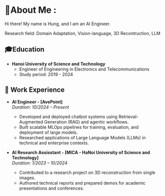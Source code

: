# 💫About Me :
Hi there! My name is Hung, and I am an AI Engineer. 

Research field: Domain Adaptation, Vision-language, 3D Recontruction, LLM

## 🎓Education
- **Hanoi University of Science and Technology**  
  - Engineer of Engineering in Electronics and Telecommunications  
  - Study period: 2019 - 2024

## 💼 Work Experience

- **AI Engineer - [AvePoint]**  
  *Duration: 10/2024 – Present*  
  - Developed and deployed chatbot systems using Retrieval-Augmented Generation (RAG) and agentic workflows.
  - Built scalable MLOps pipelines for training, evaluation, and deployment of large models.
  - Researched applications of Large Language Models (LLMs) in technical and enterprise contexts.

- **AI Research Assisstant - [MICA - HaNoi University of Science and Technology]**  
  *Duration: 1/2023 – 10/2024*  
  - Contributed to a research project on 3D reconstruction from single images.  
  - Authored technical reports and prepared demos for academic presentations and conferences.
